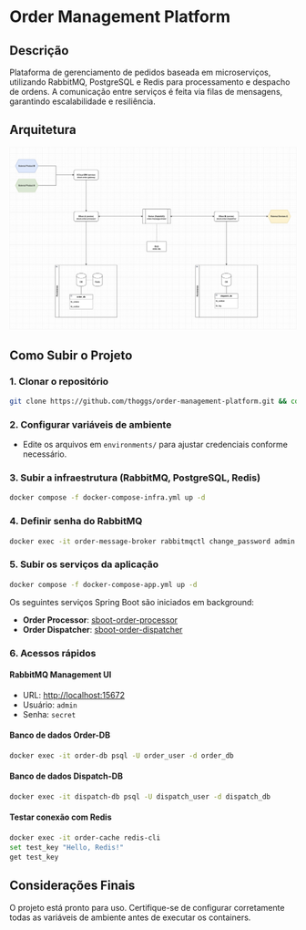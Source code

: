# Order Management Platform

## Descrição

Plataforma de gerenciamento de pedidos baseada em microserviços, utilizando RabbitMQ, PostgreSQL e Redis para
processamento e despacho de ordens. A comunicação entre serviços é feita via filas de mensagens, garantindo
escalabilidade e resiliência.

## Arquitetura

![Arquitetura do Projeto](https://github.com/thoggs/order-management-platform/blob/main/img/project_architecture.png)

## Como Subir o Projeto

### 1. Clonar o repositório

```sh
git clone https://github.com/thoggs/order-management-platform.git && cd order-management-platform
```

### 2. Configurar variáveis de ambiente

- Edite os arquivos em `environments/` para ajustar credenciais conforme necessário.

### 3. Subir a infraestrutura (RabbitMQ, PostgreSQL, Redis)

```sh
docker compose -f docker-compose-infra.yml up -d
```

### 4. Definir senha do RabbitMQ

```sh
docker exec -it order-message-broker rabbitmqctl change_password admin secret
```

### 5. Subir os serviços da aplicação

```sh
docker compose -f docker-compose-app.yml up -d
```

Os seguintes serviços Spring Boot são iniciados em background:

- **Order Processor**: [sboot-order-processor](https://github.com/thoggs/sboot-order-processor)
- **Order Dispatcher**: [sboot-order-dispatcher](https://github.com/thoggs/sboot-order-dispatcher)

### 6. Acessos rápidos

#### RabbitMQ Management UI

- URL: [http://localhost:15672](http://localhost:15672)
- Usuário: `admin`
- Senha: `secret`

#### Banco de dados Order-DB

```sh
docker exec -it order-db psql -U order_user -d order_db
```

#### Banco de dados Dispatch-DB

```sh
docker exec -it dispatch-db psql -U dispatch_user -d dispatch_db
```

#### Testar conexão com Redis

```sh
docker exec -it order-cache redis-cli
set test_key "Hello, Redis!"
get test_key
```

## Considerações Finais

O projeto está pronto para uso. Certifique-se de configurar corretamente todas as variáveis de ambiente antes de
executar os containers.
